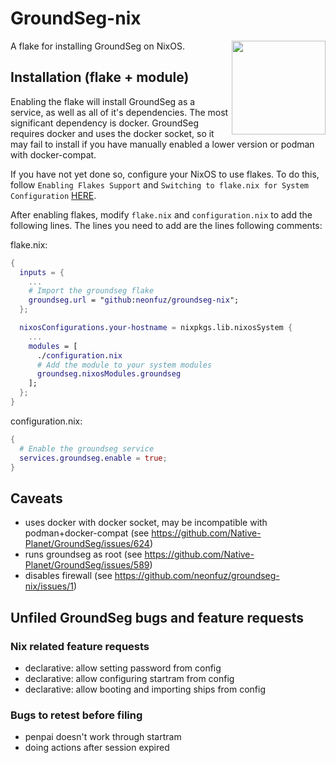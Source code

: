 # GroundSeg-nix

<img align="right" width="150" src="https://nyc3.digitaloceanspaces.com/neonfuz-ur/tabbyr-firwen/2023.9.15..19.20.05-groundseg-nix.png" />

A flake for installing GroundSeg on NixOS.

## Installation (flake + module)

Enabling the flake will install GroundSeg as a service, as well as all of it's dependencies.
The most significant dependency is docker. GroundSeg requires docker and uses the docker socket,
so it may fail to install if you have manually enabled a lower version or podman with docker-compat.

If you have not yet done so, configure your NixOS to use flakes. To do this, follow
`Enabling Flakes Support` and `Switching to flake.nix for System Configuration`
[HERE](https://nixos-and-flakes.thiscute.world/nixos-with-flakes/nixos-with-flakes-enabled).

After enabling flakes, modify `flake.nix` and `configuration.nix` to add the following lines.
The lines you need to add are the lines following comments:

flake.nix:
```nix
{
  inputs = {
    ...
    # Import the groundseg flake
    groundseg.url = "github:neonfuz/groundseg-nix";
  };

  nixosConfigurations.your-hostname = nixpkgs.lib.nixosSystem {
    ...
    modules = [
      ./configuration.nix
      # Add the module to your system modules
      groundseg.nixosModules.groundseg
    ];
  };
}
```

configuration.nix:
```nix
{
  # Enable the groundseg service
  services.groundseg.enable = true;
}
```

## Caveats

 - uses docker with docker socket, may be incompatible with podman+docker-compat (see https://github.com/Native-Planet/GroundSeg/issues/624)
 - runs groundseg as root (see https://github.com/Native-Planet/GroundSeg/issues/589)
 - disables firewall (see https://github.com/neonfuz/groundseg-nix/issues/1)

## Unfiled GroundSeg bugs and feature requests

### Nix related feature requests

 - declarative: allow setting password from config
 - declarative: allow configuring startram from config
 - declarative: allow booting and importing ships from config

### Bugs to retest before filing

 - penpai doesn't work through startram
 - doing actions after session expired
